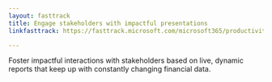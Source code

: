 ```yaml
---
layout: fasttrack
title: Engage stakeholders with impactful presentations
linkfasttrack: https://fasttrack.microsoft.com/microsoft365/productivitylibrary/Engage-stakeholders-with-impactful-presentations 

---
```

Foster impactful interactions with stakeholders based on live, dynamic reports that keep up with constantly changing financial data.